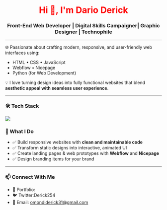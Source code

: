 <h1 align="center" style="color: red;">Hi 👋, I'm Dario Derick</h1>
<h3 align="center">Front-End Web Developer | Digital Skills Campaigner| Graphic Designer | Technophile</h3>

---

🌐 Passionate about crafting modern, responsive, and user-friendly web interfaces using:
- HTML • CSS • JavaScript  
- Webflow • Nicepage  
- Python (for Web Development)

💡 I love turning design ideas into fully functional websites that blend **aesthetic appeal with seamless user experience**.

---

### 🛠️ Tech Stack

<p align="left">
  <img src="https://skillicons.dev/icons?i=html,css,js,webflow,python" />
</p>

### 🎯 What I Do

- ✅ Build responsive websites with **clean and maintainable code**
- ✅ Transform static designs into interactive, animated UI
- ✅ Create landing pages & web prototypes with **Webflow** and **Nicepage**
- ✅ Design branding items for your brand

---

### 📫 Connect With Me

- 💼 Portfolio: 
- 🐦 Twitter:Derick254
- 💌 Email: omondiderick31@gmail.com




